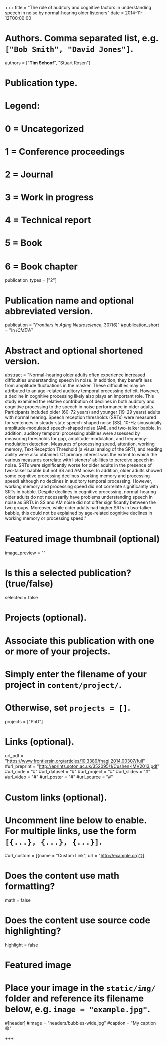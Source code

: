 +++
title = "The role of auditory and cognitive factors in understanding speech in noise by normal-hearing older listeners"
date = 2014-11-12T00:00:00

# Authors. Comma separated list, e.g. `["Bob Smith", "David Jones"]`.
authors = ["**Tim Schoof**", "Stuart Rosen"]

# Publication type.
# Legend:
# 0 = Uncategorized
# 1 = Conference proceedings
# 2 = Journal
# 3 = Work in progress
# 4 = Technical report
# 5 = Book
# 6 = Book chapter
publication_types = ["2"]

# Publication name and optional abbreviated version.
publication = "*Frontiers in Aging Neuroscience*, 307(6)"
#publication_short = "In *ICMEW*"

# Abstract and optional shortened version.
abstract = "Normal-hearing older adults often experience increased difficulties understanding speech in noise. In addition, they benefit less from amplitude fluctuations in the masker. These difficulties may be attributed to an age-related auditory temporal processing deficit. However, a decline in cognitive processing likely also plays an important role. This study examined the relative contribution of declines in both auditory and cognitive processing to the speech in noise performance in older adults. Participants included older (60–72 years) and younger (19–29 years) adults with normal hearing. Speech reception thresholds (SRTs) were measured for sentences in steady-state speech-shaped noise (SS), 10-Hz sinusoidally amplitude-modulated speech-shaped noise (AM), and two-talker babble. In addition, auditory temporal processing abilities were assessed by measuring thresholds for gap, amplitude-modulation, and frequency-modulation detection. Measures of processing speed, attention, working memory, Text Reception Threshold (a visual analog of the SRT), and reading ability were also obtained. Of primary interest was the extent to which the various measures correlate with listeners' abilities to perceive speech in noise. SRTs were significantly worse for older adults in the presence of two-talker babble but not SS and AM noise. In addition, older adults showed some cognitive processing declines (working memory and processing speed) although no declines in auditory temporal processing. However, working memory and processing speed did not correlate significantly with SRTs in babble. Despite declines in cognitive processing, normal-hearing older adults do not necessarily have problems understanding speech in noise as SRTs in SS and AM noise did not differ significantly between the two groups. Moreover, while older adults had higher SRTs in two-talker babble, this could not be explained by age-related cognitive declines in working memory or processing speed."

# Featured image thumbnail (optional)
image_preview = ""

# Is this a selected publication? (true/false)
selected = false

# Projects (optional).
#   Associate this publication with one or more of your projects.
#   Simply enter the filename of your project in `content/project/`.
#   Otherwise, set `projects = []`.
projects = ["PhD"]

# Links (optional).
url_pdf = "https://www.frontiersin.org/articles/10.3389/fnagi.2014.00307/full"
#url_preprint = "http://eprints.soton.ac.uk/352095/1/Cushen-IMV2013.pdf"
#url_code = "#"
#url_dataset = "#"
#url_project = "#"
#url_slides = "#"
#url_video = "#"
#url_poster = "#"
#url_source = "#"

# Custom links (optional).
#   Uncomment line below to enable. For multiple links, use the form `[{...}, {...}, {...}]`.
#url_custom = [{name = "Custom Link", url = "http://example.org"}]

# Does the content use math formatting?
math = false

# Does the content use source code highlighting?
highlight = false

# Featured image
# Place your image in the `static/img/` folder and reference its filename below, e.g. `image = "example.jpg"`.
#[header]
#image = "headers/bubbles-wide.jpg"
#caption = "My caption :smile:"

+++
